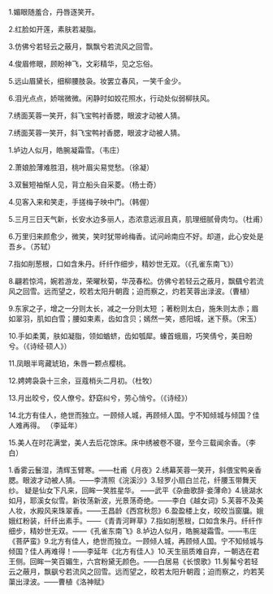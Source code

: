 1.媚眼随羞合，丹唇逐笑开。

2.红脸如开莲，素肤若凝脂。

3.仿佛兮若轻云之蔽月，飘飘兮若流风之回雪。

4.俊眉修眼，顾盼神飞，文彩精华，见之忘俗。

5.远山眉黛长，细柳腰肢袅。妆罢立春风，一笑千金少。

6.泪光点点，娇喘微微。闲静时如姣花照水，行动处似弱柳扶风。

7.绣面芙蓉一笑开，斜飞宝鸭衬香腮，眼波才动被人猜。

7.绣面芙蓉一笑开，斜飞宝鸭衬香腮，眼波才动被人猜。

1.垆边人似月，皓腕凝霜雪。（韦庄）

2.萧娘脸薄难胜泪，桃叶眉尖易觉愁。（徐凝）

3.双鬟短袖惭人见，背立船头自采菱。（杨士奇）

4.见客入来和笑走，手搓梅子映中门。（韩偓）

5.三月三日天气新，长安水边多丽人，态浓意远淑且真，肌理细腻骨肉匀。（杜甫）

6.万里归来颜愈少，微笑，笑时犹带岭梅香。试问岭南应不好。却道，此心安处是吾乡。（苏轼）

7.指如削葱根，口如含朱丹。纤纤作细步，精妙世无双。（《孔雀东南飞》）

8.翩若惊鸿，婉若游龙，荣曜秋菊，华茂春松。仿佛兮若轻云之蔽月，飘颻兮若流风之回雪。远而望之，皎若太阳升朝霞；迫而察之，灼若芙蓉出渌波。（曹植）

9.东家之子，增之一分则太长，减之一分则太短 ；著粉则太白，施朱则太赤；眉如翠羽，肌如白雪；腰如束素，齿如含贝；嫣然一笑，惑阳城，迷下蔡。（宋玉）

10.手如柔荑，肤如凝脂，领如蝤蛴，齿如瓠犀。螓首蛾眉，巧笑倩兮，美目盼兮。（《诗经·硕人》）

11.凤眼半弯藏琥珀，朱唇一颗点樱桃。

12.娉娉袅袅十三余，豆蔻梢头二月初。（杜牧）

13.月出皎兮，佼人僚兮。舒窈纠兮，劳心悄兮。（《诗经》）

14.北方有佳人，绝世而独立。一顾倾人城，再顾倾人国。宁不知倾城与倾国？佳人难再得。 （李延年）

15.美人在时花满堂，美人去后花馀床。床中绣被卷不寝，至今三载闻余香。（李白）

1.香雾云鬟湿，清辉玉臂寒。——杜甫《月夜》2.绣幕芙蓉一笑开，斜偎宝鸭亲香腮。眼波才动被人猜。——李清照《浣溪沙》3.轻罗小扇白兰花，纤腰玉带舞天纱。  疑是仙女下凡来，回眸一笑胜星华。                  ——武平《杂曲歌辞·妾薄命》4.镜湖水如月，耶溪女似雪。新妆荡新波，光景荡奇绝。——李白《越女词》5.芙蓉不及美人妆，水殿风来珠翠香。——王昌龄《西宫秋怨》6.盈盈楼上女，皎皎当窗牖。娥娥红粉装，纤纤出素手。——《青青河畔草》7.指如削葱根，口如含朱丹。纤纤作细步，精妙世无双。——《孔雀东南飞》8.垆边人似月，皓腕凝霜雪。——韦庄《菩萨蛮》9.北方有佳人，绝世而独立。一顾倾人城，再顾倾人国。宁不知倾城与倾国？佳人再难得！——李延年《北方有佳人》10.天生丽质难自弃，一朝选在君王侧。回眸一笑百媚生，六宫粉黛无颜色。——白居易《长恨歌》11.髣髴兮若轻云之蔽月，飘飖兮若流风之回雪。远而望之，皎若太阳升朝霞；迫而察之，灼若芙蕖出渌波。——曹植《洛神赋》
